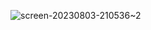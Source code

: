 ![screen-20230803-210536~2](https://github.com/vicgilnossa/vitrinacolombia/assets/91137238/2b6e0222-de4d-42fb-a96f-b4c9877b6a95)

